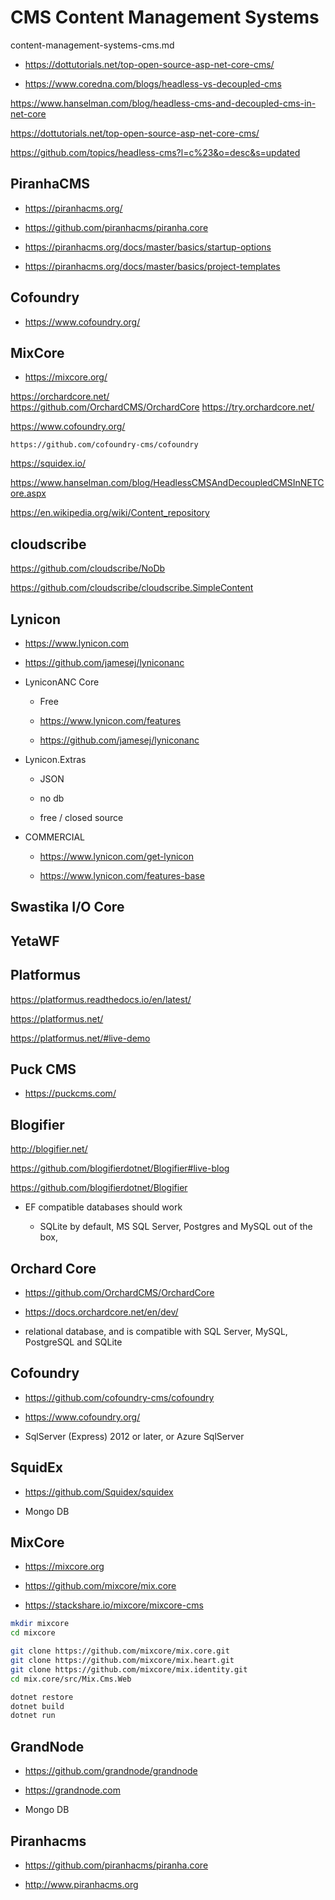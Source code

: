 # CMS Content Management Systems

content-management-systems-cms.md

*   https://dottutorials.net/top-open-source-asp-net-core-cms/

*   https://www.coredna.com/blogs/headless-vs-decoupled-cms


https://www.hanselman.com/blog/headless-cms-and-decoupled-cms-in-net-core

https://dottutorials.net/top-open-source-asp-net-core-cms/

https://github.com/topics/headless-cms?l=c%23&o=desc&s=updated


## PiranhaCMS

*   https://piranhacms.org/

*   https://github.com/piranhacms/piranha.core

*   https://piranhacms.org/docs/master/basics/startup-options

*   https://piranhacms.org/docs/master/basics/project-templates

## Cofoundry

*   https://www.cofoundry.org/

## MixCore

*   https://mixcore.org/


https://orchardcore.net/    
    https://github.com/OrchardCMS/OrchardCore
    https://try.orchardcore.net/

https://www.cofoundry.org/

    https://github.com/cofoundry-cms/cofoundry

https://squidex.io/

https://www.hanselman.com/blog/HeadlessCMSAndDecoupledCMSInNETCore.aspx

https://en.wikipedia.org/wiki/Content_repository





## cloudscribe

https://github.com/cloudscribe/NoDb

https://github.com/cloudscribe/cloudscribe.SimpleContent



## Lynicon

*   https://www.lynicon.com

*   https://github.com/jamesej/lyniconanc

*   LyniconANC Core

    *   Free

    *   https://www.lynicon.com/features

    *   https://github.com/jamesej/lyniconanc

*   Lynicon.Extras

    *   JSON 

    *   no db

    *   free / closed source
    
*   COMMERCIAL

    *   https://www.lynicon.com/get-lynicon

    *   https://www.lynicon.com/features-base

## Swastika I/O Core


## YetaWF

## Platformus

https://platformus.readthedocs.io/en/latest/

https://platformus.net/

https://platformus.net/#live-demo







## Puck CMS

*   https://puckcms.com/














## Blogifier

http://blogifier.net/

https://github.com/blogifierdotnet/Blogifier#live-blog

https://github.com/blogifierdotnet/Blogifier

*   EF compatible databases should work

    *   SQLite by default, MS SQL Server, Postgres and MySQL out of the box, 

## Orchard Core

*   https://github.com/OrchardCMS/OrchardCore

*   https://docs.orchardcore.net/en/dev/

*   relational database, and is compatible with SQL Server, MySQL, PostgreSQL and SQLite

## Cofoundry

*   https://github.com/cofoundry-cms/cofoundry

*   https://www.cofoundry.org/

*   SqlServer (Express) 2012 or later, or Azure SqlServer

## SquidEx

*   https://github.com/Squidex/squidex

*   Mongo DB

## MixCore

*   https://mixcore.org

*   https://github.com/mixcore/mix.core

*   https://stackshare.io/mixcore/mixcore-cms

```bash
mkdir mixcore
cd mixcore

git clone https://github.com/mixcore/mix.core.git
git clone https://github.com/mixcore/mix.heart.git
git clone https://github.com/mixcore/mix.identity.git
cd mix.core/src/Mix.Cms.Web

dotnet restore
dotnet build
dotnet run
```

## GrandNode

*   https://github.com/grandnode/grandnode 

*   https://grandnode.com

*   Mongo DB

## Piranhacms 

*   https://github.com/piranhacms/piranha.core

*   http://www.piranhacms.org

